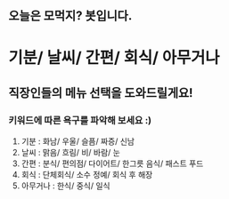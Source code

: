 ## 오늘은 모먹지? 봇입니다.


# 기분/ 날씨/ 간편/ 회식/ 아무거나 
## 직장인들의 메뉴 선택을 도와드릴게요!

### 키워드에 따른 욕구를 파악해 보세요 :) 

1. 기분 : 화남/ 우울/ 슬픔/ 짜증/ 신남
2. 날씨 : 맑음/ 흐림/ 비/ 바람/ 눈
3. 간편 : 분식/ 편의점/ 다이어트/ 한그릇 음식/ 패스트 푸드
4. 회식 : 단체회식/ 소수 정예/ 회식 후 해장
5. 아무거나 : 한식/ 중식/ 일식 



